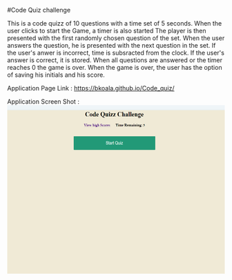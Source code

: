 #Code Quiz challenge

This is a code quizz of 10 questions with a time set of 5 seconds.
When the user clicks to start the Game, a timer is also started
The player is then presented with the first randomly chosen question of the set.
When the user answers the question, he is presented with the next question in the set.
If the user's anwer is incorrect, time is subsracted from the clock.
If the user's answer is correct, it is stored.
When all questions are answered or the timer reaches 0
the game is over.
When the game is over, the user has the option of saving
his initials and his score.

Application Page Link : https://bkoala.github.io/Code_quiz/

Application Screen Shot : ![Screenshot](Quizz_screenshot.png)